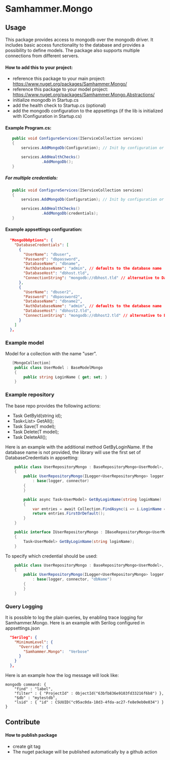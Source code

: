 ﻿# Samhammer.Mongo

## Usage
This package provides access to mongodb over the mongodb driver. It includes basic access functionality to the database and provides a possibility to define models.
The package also supports multiple connections from different servers.

#### How to add this to your project:
- reference this package to your main project: https://www.nuget.org/packages/Samhammer.Mongo/
- reference this package to your model project: https://www.nuget.org/packages/Samhammer.Mongo.Abstractions/
- initialize mongodb in Startup.cs
- add the health check to Startup.cs (optional)
- add the mongodb configuration to the appsettings (if the lib is initialized with IConfiguration in Startup.cs)

#### Example Program.cs:
```csharp
   public void ConfigureServices(IServiceCollection services)
   {
       services.AddMongoDb(Configuration); // Init by configuration or action

       services.AddHealthChecks()
                .AddMongoDb();       
   }
```

##### For multiple credentials:
```csharp
   public void ConfigureServices(IServiceCollection services)
   {
       services.AddMongoDb(Configuration); // Init by configuration or action

       services.AddHealthChecks()
                .AddMongoDb(credentials);       
   }
```

#### Example appsettings configuration:
```json
  "MongoDbOptions": {
    "DatabaseCredentials": [
      {
        "UserName": "dbuser",
        "Password": "dbpassword",
        "DatabaseName": "dbname",
        "AuthDatabaseName": "admin", // defaults to the database name
        "DatabaseHost": "dbhost.tld",
        "ConnectionString": "mongodb://dbhost.tld" // alternative to DatabaseHost
      },
      {
        "UserName": "dbuser2",
        "Password": "dbpassword2",
        "DatabaseName": "dbname2",
        "AuthDatabaseName": "admin", // defaults to the database name
        "DatabaseHost": "dbhost2.tld",
        "ConnectionString": "mongodb://dbhost2.tld" // alternative to DatabaseHost
      }
    ]
  },
```

### Example model

Model for a collection with the name "user".

```csharp
   [MongoCollection]
    public class UserModel : BaseModelMongo
    {
        public string LoginName { get; set; }
    }
```

### Example repository

The base repo provides the following actions:
  * Task<T> GetById(string id);
  *  Task<List<T>> GetAll();
  * Task Save(T model);
  * Task Delete(T model);
  * Task DeleteAll();

Here is an example with the additional method GetByLoginName. If the database name is not provided, the library will use the first set of DatabaseCredentials in appsetting:

```csharp
    public class UserRepositoryMongo : BaseRepositoryMongo<UserModel>, IUserRepositoryMongo
    {
        public UserRepositoryMongo(ILogger<UserRepositoryMongo> logger, IMongoDbConnector connector)
            : base(logger, connector)
        {
        }

        public async Task<UserModel> GetByLoginName(string loginName)
        {
            var entries = await Collection.FindAsync(i => i.LoginName == loginName);
            return entries.FirstOrDefault();
        }
    }

    public interface IUserRepositoryMongo : IBaseRepositoryMongo<UserModel>
    {
        Task<UserModel> GetByLoginName(string loginName);
    }
```

To specify which credential should be used:
```csharp
    public class UserRepositoryMongo : BaseRepositoryMongo<UserModel>, IUserRepositoryMongo
    {
        public UserRepositoryMongo(ILogger<UserRepositoryMongo> logger, IMongoDbConnector connector)
            : base(logger, connector, "dbName")
        {
        }
    }
```

### Query Logging

It is possible to log the plain queries, by enabling trace logging for Samhammer.Mongo.
Here is an example with Serilog configured in appsettings.json

```json
  "Serilog": {
    "MinimumLevel": {
      "Override": {
        "Samhammer.Mongo":  "Verbose"
      }
    }
  },
```

Here is an example how the log message will look like:

```
mongodb command: {
    "find" : "label",
    "filter" : { "ProjectId" : ObjectId("63bfb836e9103fd33216f6b8") },
    "$db" : "mytestdb",
    "lsid" : { "id" : CSUUID("c95ac0da-18d3-4fda-ac27-fe8e9eb0e034") }
}
```

## Contribute

#### How to publish package
- create git tag
- The nuget package will be published automatically by a github action
